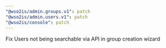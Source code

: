 ```yaml
---
"@wso2is/admin.groups.v1": patch
"@wso2is/admin.users.v1": patch
"@wso2is/console": patch
---
```


Fix Users not being searchable via API in group creation wizard
